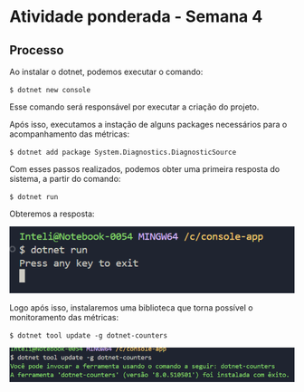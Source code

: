 # Atividade ponderada - Semana 4

## Processo

Ao instalar o dotnet, podemos executar o comando:

`$ dotnet new console`

Esse comando será responsável por executar a criação do projeto.

Após isso, executamos a instação de alguns packages necessários para o acompanhamento das métricas:

`$ dotnet add package System.Diagnostics.DiagnosticSource` 

Com esses passos realizados, podemos obter uma primeira resposta do sistema, a partir do comando:

`$ dotnet run`

Obteremos a resposta:

![Print1](/assets/app_running.png)

Logo após isso, instalaremos uma biblioteca que torna possível o monitoramento das métricas:

`$ dotnet tool update -g dotnet-counters`

![Print2](/assets/counter_installed.png)